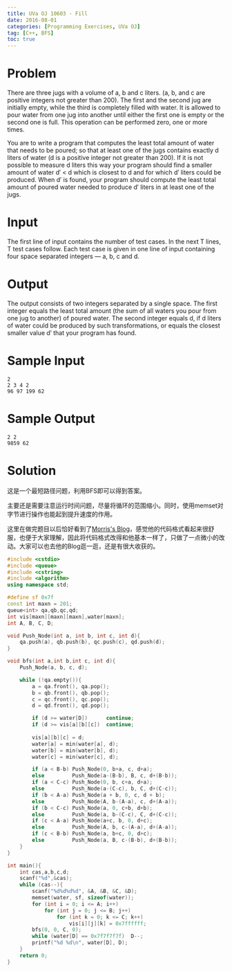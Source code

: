 ```yaml
---
title: UVa OJ 10603 - Fill
date: 2016-08-01
categories: [Programming Exercises, UVa OJ]
tag: [C++, BFS]
toc: true
---
```



# **Problem**
There are three jugs with a volume of a, b and c liters. (a, b, and c are positive integers not greater than 200). The first and the second jug are initially empty, while the third is completely filled with water. It is allowed to pour water from one jug into another until either the first one is empty or the second one is full. This operation can be performed zero, one or more times. 

You are to write a program that computes the least total amount of water that needs to be poured; so that at least one of the jugs contains exactly d liters of water (d is a positive integer not greater than 200). If it is not possible to measure d liters this way your program should find a smaller amount of water d′ < d which is closest to d and for which d′ liters could be produced. When d′ is found, your program should compute the least total amount of poured water needed to produce d′ liters in at least one of the jugs.
<!-- more -->
# **Input**
The first line of input contains the number of test cases. In the next T lines, T test cases follow. Each test case is given in one line of input containing four space separated integers — a, b, c and d.

# **Output**
The output consists of two integers separated by a single space. The first integer equals the least total amount (the sum of all waters you pour from one jug to another) of poured water. The second integer equals d, if d liters of water could be produced by such transformations, or equals the closest smaller value d′ that your program has found.

# **Sample Input**
```
2
2 3 4 2
96 97 199 62
```

# **Sample Output**

```
2 2
9859 62
```
# **Solution**
这是一个最短路径问题，利用BFS即可以得到答案。 

主要还是需要注意运行时间问题，尽量将循环的范围缩小。同时，使用memset对字节进行操作也能起到提升速度的作用。

这里在做完题目以后恰好看到了[Morris's Blog](http://morris821028.github.io/2014/05/05/oj/uva/uva-10603/)，感觉他的代码格式看起来很舒服，也便于大家理解，因此将代码格式改得和他基本一样了，只做了一点微小的改动。大家可以也去他的Blog逛一逛，还是有很大收获的。
```C++
#include <cstdio>
#include <queue>
#include <cstring>
#include <algorithm>
using namespace std;

#define sf 0x7f
const int maxn = 201;
queue<int> qa,qb,qc,qd;
int vis[maxn][maxn][maxn],water[maxn];
int A, B, C, D;

void Push_Node(int a, int b, int c, int d){
    qa.push(a), qb.push(b), qc.push(c), qd.push(d);
}

void bfs(int a,int b,int c, int d){
    Push_Node(a, b, c, d);

    while (!qa.empty()){
        a = qa.front(), qa.pop();
        b = qb.front(), qb.pop();
        c = qc.front(), qc.pop();
        d = qd.front(), qd.pop();

        if (d >= water[D])      continue;
        if (d >= vis[a][b][c])  continue;
		
        vis[a][b][c] = d;				
		water[a] = min(water[a], d);    
		water[b] = min(water[b], d);
		water[c] = min(water[c], d);

        if (a < B-b) Push_Node(0, b+a, c, d+a);
        else	     Push_Node(a-(B-b), B, c, d+(B-b));
        if (a < C-c) Push_Node(0, b, c+a, d+a);
        else         Push_Node(a-(C-c), b, C, d+(C-c));
        if (b < A-a) Push_Node(a + b, 0, c, d + b);
        else         Push_Node(A, b-(A-a), c, d+(A-a));
        if (b < C-c) Push_Node(a, 0, c+b, d+b);
        else         Push_Node(a, b-(C-c), C, d+(C-c));
        if (c < A-a) Push_Node(a+c, b, 0, d+c);
        else         Push_Node(A, b, c-(A-a), d+(A-a));
        if (c < B-b) Push_Node(a, b+c, 0, d+c);
        else         Push_Node(a, B, c-(B-b), d+(B-b));
    }
}

int main(){
    int cas,a,b,c,d;
    scanf("%d",&cas);
    while (cas--){
        scanf("%d%d%d%d", &A, &B, &C, &D);
        memset(water, sf, sizeof(water));
        for (int i = 0; i <= A; i++)
            for (int j = 0; j <= B; j++)
                for (int k = 0; k <= C; k++)
                    vis[i][j][k] = 0x7ffffff;
        bfs(0, 0, C, 0);
        while (water[D] == 0x7f7f7f7f)	D--;
        printf("%d %d\n", water[D], D);
    }
    return 0;
}
```
